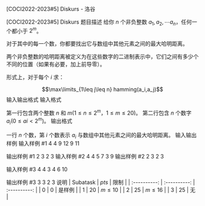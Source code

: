 



[COCI2022-2023#5] Diskurs - 洛谷














[COCI2022-2023#5] Diskurs
题目描述
给你 $n$ 个非负整数 $a_1, a_2, \cdots a
_n$，任何一个都小于 $2^m$。

对于其中的每一个数，你都要找出它与数组中其他元素之间的最大哈明距离。

两个非负整数的哈明距离被定义为在这些数字的二进制表示中，它们之间有多少个不同的位置（如果有必要，加上前导零）。

形式上，对于每个 $i$ 求：

$$\max\limits_{1\leq j\leq n} hamming(a_i,a_j)$$
输入输出格式
输入格式

第一行包含两个整数 $n$ 和 $m(1\leq n\leq 2^
m，1\leq m\leq 20)$。
第二行包含 $n$ 个数字 $a_i(0 \leq ai < 2^
m)$。
输出格式

一行 $n$ 个数，第 $i$ 个数表示 $a_i$ 与数组中其他元素之间的最大哈明距离。
输入输出样例
输入样例 #1
4 4
9 12 9 11

输出样例 #1
2 3 2 3
输入样例 #2
4 4
5 7 3 9
输出样例 #2
2 3 2 3

输入样例 #3
4 4
3 4 6 10

输出样例 #3
3 3 2 3
说明
| Subatask | $pts$ | 限制 |
| :----------: | :----------: | :----------: |
| $0$ | $0$ | 是样例 |
| $1$ | $20$ | $m\leq 10$ |
| $2$ | $25$ | $m\leq 16$ |
| $3$ | $25$ | 无 |







